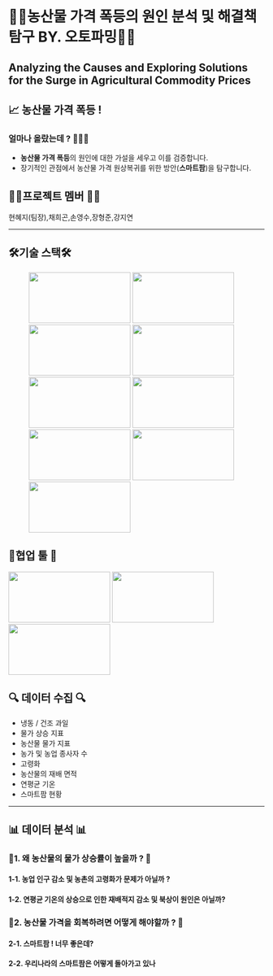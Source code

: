 # 🌽🍎농산물 가격 폭등의 원인 분석 및 해결책 탐구  BY. 오토파밍🍎🌽


## Analyzing the Causes and Exploring Solutions for the Surge in Agricultural Commodity Prices

## 📈 농산물 가격 폭등 ! 
### 얼마나 올랐는데 ? 🍎🍐🧅

* **농산물 가격 폭등**의 원인에 대한 가설을 세우고 이를 검증합니다.
* 장기적인 관점에서 농산물 가격 원상복귀를 위한 방안(**스마트팜**)을 탐구합니다. 


## 🙆‍♀️프로젝트 멤버 🙆‍♂️
현혜지(팀장),채희곤,손영수,장형준,강지연

---
## 🛠기술 스택🛠
<figure class="thrid"> 
<img src="https://blog.kakaocdn.net/dn/TGhFr/btqH51vF2zk/yeiuBLGTwMHidPEI0LUnKk/img.png"  width="200" height="100"/>
<img src="https://upload.wikimedia.org/wikipedia/commons/thumb/e/ed/Pandas_logo.svg/2560px-Pandas_logo.svg.png"  width="200" height="100"/>
<img src="https://blog.kakaocdn.net/dn/blHqYI/btqYveNxEkG/Wc2w2uuQ5aBKhhCuy3YqV1/img.png"  width="200" height="100"/>
<img src="https://i.namu.wiki/i/vkGpBcmks1_NcJW0HUFa6jlwlM6h11B-8nxRRX4bYC703H4nLo7j4dQdRCC32gz8Q-BqRcAnQgFSXMjB8jPohg.svg"  width="200" height="100"/>
<img src="https://velog.velcdn.com/images/nari120/post/b14b4105-a561-4cc3-bc9f-87a5ee4eb1b6/aws.png"  width="200" height="100"/>
<img src="https://images.velog.io/images/jeongjae96/post/8484124c-be27-4c41-901b-6581746a50eb/numpy.png"  width="200" height="100"/>
<img src="https://blog.kakaocdn.net/dn/RUwEA/btrpGAwzW8E/piuN8aEJubo0gWkX8Gy7sk/img.jpg"  width="200" height="100"/>
<img src="https://velog.velcdn.com/images/ujeongoh/post/f135b190-6240-4845-85aa-639246f55740/image.png"  width="200" height="100"/>
<img src="https://velog.velcdn.com/images/thevlakk/post/46741c70-df17-4475-a502-2aa92458e9f2/image.png"  width="200" height="100"/>
</figure>

## 📝협업 툴 📝
<img src="https://miro.medium.com/v2/resize:fit:1125/0*N1fmHtI8gmkH_2Vu.png"  width="200" height="100"/>
<img src="https://1000logos.net/wp-content/uploads/2021/06/Slack-logo.png"  width="200" height="100"/>
<img src="https://deltl.de/wp-content/uploads/2024/01/FigJam.png"  width="200" height="100"/>

##  🔍 데이터 수집 🔍
* 냉동 / 건조 과일 
* 물가 상승 지표
* 농산물 물가 지표
* 농가 및 농업 종사자 수 
* 고령화 
* 농산물의 재배 면적 
* 연평균 기온
* 스마트팜 현황
---
## 📊 데이터 분석 📊

###  🍎1. 왜 농산물의 물가 상승률이 높을까 ? 🍎
####  1-1. 농업 인구 감소 및 농촌의 고령화가 문제가 아닐까 ? 
#### 1-2. 연평균 기온의 상승으로 인한 재배적지 감소 및 북상이 원인은 아닐까?
### 🧅2. 농산물 가격을 회복하려면 어떻게 해야할까 ? 🧅
#### 2-1.  스마트팜 ! 너무 좋은데? 
#### 2-2. 우리나라의 스마트팜은 어떻게 돌아가고 있나 
